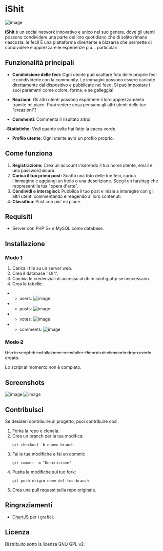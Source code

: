# iShit

![image](https://github.com/user-attachments/assets/3f8f7f26-1a4c-4cf0-8f8d-8b8154e2cabc)

**iShit** è un social network innovativo e unico nel suo genere, dove gli utenti possono condividere una parte del loro quotidiano che di solito rimane nascosta: le feci! È una piattaforma divertente e bizzarra che permette di condividere e apprezzare le esperienze più... particolari.

## Funzionalità principali

- **Condivisione delle feci:** Ogni utente può scattare foto delle proprie feci e condividerle con la community. Le immagini possono essere caricate direttamente dal dispositivo e pubblicate nel feed. Si può impostare i suoi parametri come colore, forma, e se galleggia!
  
- **Reazioni:** Gli altri utenti possono esprimere il loro apprezzamento tramite mi piace. Puoi vedere cosa pensano gli altri utenti delle tue "creazioni"!

- **Commenti**: Commenta il risultato altrui.

-**Statistiche**: Vedi quante volte hai fatto la cacca verde.  

- **Profilo utente:** Ogni utente avrà un profilo proprio.

## Come funziona

1. **Registrazione:** Crea un account inserendo il tuo nome utente, email e una password sicura.
2. **Carica il tuo primo post:** Scatta una foto delle tue feci, carica l'immagine e aggiungi un titolo o una descrizione. Scegli un hashtag che rappresenti la tua "opera d'arte".
3. **Condividi e interagisci:** Pubblica il tuo post e inizia a interagire con gli altri utenti commentando e reagendo ai loro contenuti.
4. **Classifica**: Post con piu' mi piace.

## Requisiti

- Server con PHP 5+ e MySQL come database.

## Installazione

### Modo 1

1. Carica i file su un server web.
2. Crea il database 'ishit'.
3. Cambia le credenziali di accesso al db in config.php se neccessario.
4. Crea le tabelle:
- - users: ![image](https://github.com/user-attachments/assets/5439ff0d-fc8c-4e3e-b37e-56dc4114942f)
- - posts: ![image](https://github.com/user-attachments/assets/352d4e7f-f83e-44a1-bc31-ef2b38890cce)
- - votes: ![image](https://github.com/user-attachments/assets/56c78f68-8cac-47c6-ae6a-f77596e90d7a)
- - comments: ![image](https://github.com/user-attachments/assets/2ce279c6-5276-411f-baa4-4cf6307a484c)

### ~~Modo 2~~

~~Usa lo script di installazione in installer. Ricorda di eliminarlo dopo averlo creato.~~

Lo script al momento non è completo.

## Screenshots

![image](https://github.com/user-attachments/assets/67459c69-bd03-4ea7-ac19-9350ced3def5)
![image](https://github.com/user-attachments/assets/87ede5cf-908f-40b8-a65a-074d71affb40)

 
## Contribuisci

Se desideri contribuire al progetto, puoi contribuire così:

1. Forka la repo e clonala.
2. Crea un branch per la tua modifica:
   ```
   git checkout -b nuovo-branch
   ```
3. Fai le tue modifiche e fai un commit:
   ```
   git commit -m "Descrizione"
   ```
4. Pusha le modifiche sul tuo fork:
   ```
   git push origin nome-del-tuo-branch
   ```
5. Crea una pull request sulla repo originale.

## Ringraziamenti

- [ChartJS](https://www.chartjs.org) per i grafici.

## Licenza

Distribuito sotto la licenza GNU GPL v2.
